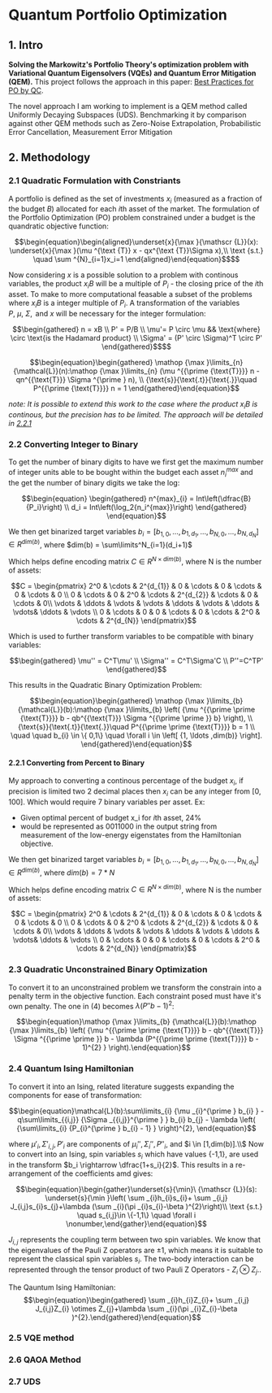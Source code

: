# Quantum Portfolio Optimization

## 1. Intro

**Solving the Markowitz's Portfolio Theory's optimization problem with Variational Quantum Eigensolvers (VQEs) and Quantum Error Mitigation (QEM).**
This project follows the approach in this paper: [Best Practices for PO by QC](https://www.nature.com/articles/s41598-023-45392-w).

The novel approach I am working to implement is a QEM method called Uniformly Decaying Subspaces (UDS). Benchmarking it by comparison against other QEM methods such as Zero-Noise Extrapolation, Probabilistic Error Cancellation, Measurement Error Mitigation

## 2. Methodology
### 2.1 Quadratic Formulation with Constriants
A portfolio is defined as the set of investments $x_i$ (measured as a fraction of the budget $B$) allocated for each *i*th asset of the market. 
The formulation of the Portfolio Optimization (PO) problem constrained under a budget is the quandratic objective function:
```math
\begin{equation}\begin{aligned}\underset{x}{\max }{\mathscr {L}}(x): \underset{x}{\max }(\mu ^{\text {T}} x - qx^{\text {T}}\Sigma x),\\ \text {s.t.} \quad \sum ^{N}_{i=1}x_i=1 \end{aligned}\end{equation}$$
```
Now considering $x$ is a possible solution to a problem with continous variables, the product $x_iB$ will be a multiple of $P_i$ - the closing price of the *i*th asset. To make to more computational feasable a subset of the problems where $x_iB$ is a integer multiple of $P_i$. A transformation of the variables $P,\ \mu,\ \Sigma,\text{ and } x$ will be necessary for the integer formulation:
```math
\begin{gathered} n = xB \\ P' = P/B \\ \mu'= P \circ \mu  && \text{where} \circ \text{is the Hadamard product} \\ \Sigma' = (P' \circ \Sigma)^T \circ P' \end{gathered}$$
```
```math
\begin{equation}\begin{gathered} \mathop {\max }\limits_{n} {\mathcal{L}}(n):\mathop {\max }\limits_{n} (\mu ^{{\prime {\text{T}}}} n - qn^{{\text{T}}} \Sigma ^{\prime } n), \\   {\text{s}}{\text{.t}}{\text{.}}\quad P^{{\prime {\text{T}}}} n = 1 \end{gathered}\end{equation}
```
*note: It is possible to extend this work to the case where the product $x_iB$ is continous, but the precision has to be limited. The approach will be detailed in [2.2.1](#221-converting-from-percent-to-binary)*

### 2.2 Converting Integer to Binary
To get the number of binary digits to have we first get the maximum number of integer units able to be bought within the budget each asset $n_i^{max}$ and the get the number of binary digits we take the log:
```math
\begin{equation}
\begin{gathered} 
    n^{max}_{i} = Int\left(\dfrac{B}{P_i}\right)  \\
    d_i = Int\left(\log_2{n_i^{max}}\right)
\end{gathered}
\end{equation}
```
We then get binarized target variables $b_i = [b_{1,0},\dots,b_{1,d_{1}},\dots,b_{N,0},\dots,b_{N,d_{N}}] \in R^{dim(b)}$, where $dim(b) = \sum\limits^N_{i=1}(d_i+1)$

Which helps define encoding matrix $C \in R^{N \times dim(b)}$, where N is the number of assets:
``` math
C = \begin{pmatrix} 2^0 & \cdots & 2^{d_{1}} & 0 & \cdots & 0 & \cdots & 0 & \cdots & 0 \\ 0 & \cdots & 0 & 2^0 & \cdots & 2^{d_{2}} & \cdots & 0 & \cdots & 0\\ \vdots & \ddots & \vdots & \vdots & \ddots & \vdots & \ddots & \vdots& \ddots & \vdots \\ 0 & \cdots & 0 & 0 & \cdots & 0 & \cdots & 2^0 & \cdots & 2^{d_{N}} \end{pmatrix}
```
Which is used to further transform variables to be compatible with binary variables:
```math
\begin{gathered} \mu'' = C^T\mu' \\ \Sigma'' = C^T\Sigma'C \\ P''=C^TP' \end{gathered}
```
This results in the Quadratic Binary Optimization Problem:
```math 
\begin{equation}\begin{gathered}   \mathop {\max }\limits_{b} {\mathcal{L}}(b):\mathop {\max }\limits_{b} \left( {\mu ^{{\prime \prime {\text{T}}}} b - qb^{{\text{T}}} \Sigma ^{{\prime \prime }} b} \right),  \\   {\text{s}}{\text{.t}}{\text{.}}\quad P^{{\prime \prime {\text{T}}}} b = 1 \\   \quad \quad b_{i}  \in \{ 0,1\} \quad \forall i \in \left[ {1, \ldots ,dim(b)} \right]. \end{gathered}\end{equation}
```
#### 2.2.1 Converting from Percent to Binary
My approach to converting a continous percentage of the budget $x_i$, if precision is limited two 2 decimal places then $x_i$ can be any integer from [0, 100]. Which would require 7 binary variables per asset. 
Ex:
- Given optimal percent of budget x_i for $i$th asset, 24%
- would be represented as 0011000 in the output string from measurement of the low-energy eigenstates from the Hamiltonian objective.


We then get binarized target variables $b_i = [b_{1,0},\dots,b_{1,d_{1}},\dots,b_{N,0},\dots,b_{N,d_{N}}] \in R^{dim(b)}$, where $dim(b) = 7*N$

Which helps define encoding matrix $C \in R^{N \times dim(b)}$, where N is the number of assets:
``` math
C = \begin{pmatrix} 2^0 & \cdots & 2^{d_{1}} & 0 & \cdots & 0 & \cdots & 0 & \cdots & 0 \\ 0 & \cdots & 0 & 2^0 & \cdots & 2^{d_{2}} & \cdots & 0 & \cdots & 0\\ \vdots & \ddots & \vdots & \vdots & \ddots & \vdots & \ddots & \vdots& \ddots & \vdots \\ 0 & \cdots & 0 & 0 & \cdots & 0 & \cdots & 2^0 & \cdots & 2^{d_{N}} \end{pmatrix}
```

### 2.3 Quadratic Unconstrained Binary Optimization
To convert it to an unconstrained problem we transform the constrain into a penalty term in the objective function. Each constraint posed must have it's own penalty. The one in (4) becomes $\lambda(P''b-1)^2$:
```math
\begin{equation}\mathop {\max }\limits_{b} {\mathcal{L}}(b):\mathop {\max }\limits_{b} \left( {\mu ^{{\prime \prime {\text{T}}}} b - qb^{{\text{T}}} \Sigma ^{{\prime \prime }} b - \lambda (P^{{\prime \prime {\text{T}}}} b - 1)^{2} } \right).\end{equation}
```

### 2.4 Quantum Ising Hamiltonian 
To convert it into an Ising, related literature suggests expanding the components for ease of transformation:
``` math
\begin{equation}\mathcal{L}(b):\sum\limits_{i} {\mu _{i}^{\prime } b_{i} }  - q\sum\limits_{{i,j}} {\Sigma _{{i,j}}^{\prime } } b_{i} b_{j}  - \lambda \left( {\sum\limits_{i} {P_{i}^{\prime } b_{i}  - 1} } \right)^{2}, \end{equation}
```
where $\mu'_i,\Sigma'_{i,j}, P'_i$ are components of $\mu_i'', \Sigma_i'', P''_i$, and $i \in [1,dim(b)].\\$ 
Now to convert into an Ising, spin variables $s_i$ which have values {-1,1}, are used in the transform $b_i \rightarrow \dfrac{1+s_i}{2}$. This results in a re-arrangement of the coefficients amd gives:
```math
\begin{equation}\begin{gather}\underset{s}{\min}\ {\mathscr {L}}(s): \underset{s}{\min }\left( \sum _{i}h_{i}s_{i}+ \sum _{i,j} J_{i,j}s_{i}s_{j}+\lambda (\sum _{i}(\pi _{i}s_{i}-\beta )^{2}\right)\\ \text {s.t.} \quad s_{i,j}\in \{-1,1\} \quad \forall i \nonumber,\end{gather}\end{equation}
```
$J_{i,j}$ represents the coupling term between two spin variables.
We know that the eigenvalues of the Pauli Z operators are $\pm1$, which means it is suitable to represent the classical spin variables $s_i$. The two-body interaction can be represented through the tensor product of two Pauli Z Operators - $Z_i \otimes Z_{j}$..

The Qauntum Ising Hamiltonian:
$$\begin{equation}\begin{gathered} \sum _{i}h_{i}Z_{i}+ \sum _{i,j} J_{i,j}Z_{i} \otimes Z_{j}+\lambda \sum _{i}(\pi _{i}Z_{i}-\beta )^{2}.\end{gathered}\end{equation}$$

### 2.5 VQE method

### 2.6 QAOA Method

### 2.7 UDS
